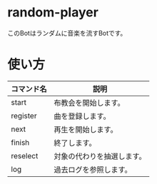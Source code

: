 # random-player
このBotはランダムに音楽を流すBotです。
# 使い方
|コマンド名|説明|
|--|--|
|start|布教会を開始します。|
|register|曲を登録します。|
|next|再生を開始します。|
|finish|終了します。|
|reselect|対象の代わりを抽選します。|
|log|過去ログを参照します。|